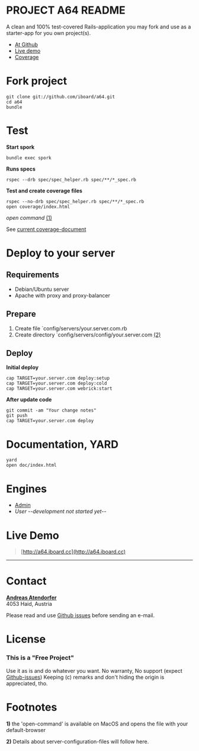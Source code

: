 PROJECT A64 README
==================

A clean and 100% test-covered Rails-application you may fork and use as a starter-app for you own project(s).

  * [At Github](http://github.com/iboard/a64)
  * [Live demo](http://a64.iboard.cc)
  * [Coverage](http://a64.iboard.cc/coverage/index.html)


Fork project
============

    git clone git://github.com/iboard/a64.git
    cd a64
    bundle

Test
====

**Start spork**

    bundle exec spork

**Runs specs**

    rspec --drb spec/spec_helper.rb spec/**/*_spec.rb

**Test and create coverage files**

    rspec --no-drb spec/spec_helper.rb spec/**/*_spec.rb
    open coverage/index.html

_open command_ [(1)](#fn1)

See [current coverage-document](http://a64.iboard.cc/coverage/index.html)

Deploy to your server
=====================

Requirements
------------

  * Debian/Ubuntu server
  * Apache with proxy and proxy-balancer

Prepare
-------

  1. Create file `config/servers/your.server.com.rb
  2. Create directory `config/servers/config/your.server.com   [(2)](#fn2)

Deploy
------

**Initial deploy**

    cap TARGET=your.server.com deploy:setup
    cap TARGET=your.server.com deploy:cold
    cap TARGET=your.server.com webrick:start

**After update code**

    git commit -am "Your change notes"
    git push
    cap TARGET=your.server.com deploy


Documentation, YARD
===================

    yard
    open doc/index.html

Engines
=======

  * [Admin](https://github.com/iboard/a64admin)
  * _User --development not started yet--_

Live Demo
=========

> [http://a64.iboard.cc](http://a64.iboard.cc)

---------------------------

Contact
=======

**[Andreas Atendorfer](http://about.me/andreas.altendorfer)**<br/>
4053 Haid, Austria

Please read and use [Github issues](https://github.com/iboard/a64/issues) before sending an e-mail.

License
=======

### This is a **"Free Project"**

Use it as is and do whatever you want.
No warranty, No support (expect [Github-issues](https://github.com/iboard/a64/issues))
Keeping (c) remarks and don't hiding the origin is appreciated, tho.


Footnotes
=========

**<a name='fn1'>1)</a>**
  the 'open-command' is available on MacOS and opens the file with your default-browser

**<a name='fn2'>2)</a>**
  Details about server-configuration-files will follow here.